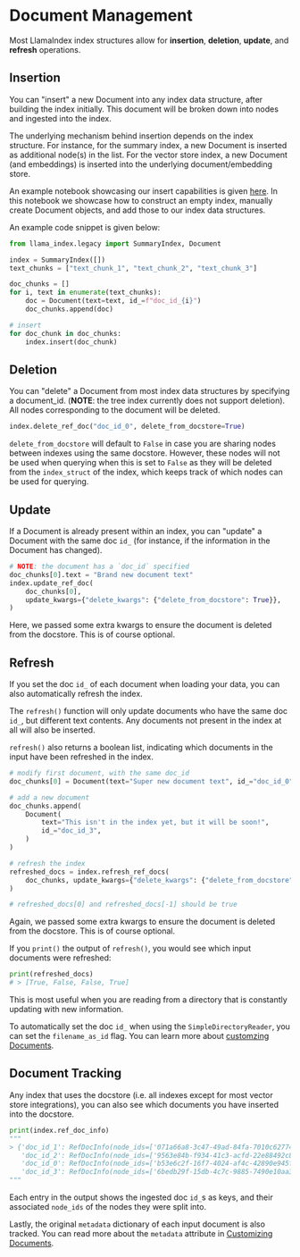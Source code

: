 # Document Management

Most LlamaIndex index structures allow for **insertion**, **deletion**, **update**, and **refresh** operations.

## Insertion

You can "insert" a new Document into any index data structure, after building the index initially. This document will be broken down into nodes and ingested into the index.

The underlying mechanism behind insertion depends on the index structure. For instance, for the summary index, a new Document is inserted as additional node(s) in the list.
For the vector store index, a new Document (and embeddings) is inserted into the underlying document/embedding store.

An example notebook showcasing our insert capabilities is given [here](https://github.com/jerryjliu/llama_index/blob/main/examples/paul_graham_essay/InsertDemo.ipynb).
In this notebook we showcase how to construct an empty index, manually create Document objects, and add those to our index data structures.

An example code snippet is given below:

```python
from llama_index.legacy import SummaryIndex, Document

index = SummaryIndex([])
text_chunks = ["text_chunk_1", "text_chunk_2", "text_chunk_3"]

doc_chunks = []
for i, text in enumerate(text_chunks):
    doc = Document(text=text, id_=f"doc_id_{i}")
    doc_chunks.append(doc)

# insert
for doc_chunk in doc_chunks:
    index.insert(doc_chunk)
```

## Deletion

You can "delete" a Document from most index data structures by specifying a document_id. (**NOTE**: the tree index currently does not support deletion). All nodes corresponding to the document will be deleted.

```python
index.delete_ref_doc("doc_id_0", delete_from_docstore=True)
```

`delete_from_docstore` will default to `False` in case you are sharing nodes between indexes using the same docstore. However, these nodes will not be used when querying when this is set to `False` as they will be deleted from the `index_struct` of the index, which keeps track of which nodes can be used for querying.

## Update

If a Document is already present within an index, you can "update" a Document with the same doc `id_` (for instance, if the information in the Document has changed).

```python
# NOTE: the document has a `doc_id` specified
doc_chunks[0].text = "Brand new document text"
index.update_ref_doc(
    doc_chunks[0],
    update_kwargs={"delete_kwargs": {"delete_from_docstore": True}},
)
```

Here, we passed some extra kwargs to ensure the document is deleted from the docstore. This is of course optional.

## Refresh

If you set the doc `id_` of each document when loading your data, you can also automatically refresh the index.

The `refresh()` function will only update documents who have the same doc `id_`, but different text contents. Any documents not present in the index at all will also be inserted.

`refresh()` also returns a boolean list, indicating which documents in the input have been refreshed in the index.

```python
# modify first document, with the same doc_id
doc_chunks[0] = Document(text="Super new document text", id_="doc_id_0")

# add a new document
doc_chunks.append(
    Document(
        text="This isn't in the index yet, but it will be soon!",
        id_="doc_id_3",
    )
)

# refresh the index
refreshed_docs = index.refresh_ref_docs(
    doc_chunks, update_kwargs={"delete_kwargs": {"delete_from_docstore": True}}
)

# refreshed_docs[0] and refreshed_docs[-1] should be true
```

Again, we passed some extra kwargs to ensure the document is deleted from the docstore. This is of course optional.

If you `print()` the output of `refresh()`, you would see which input documents were refreshed:

```python
print(refreshed_docs)
# > [True, False, False, True]
```

This is most useful when you are reading from a directory that is constantly updating with new information.

To automatically set the doc `id_` when using the `SimpleDirectoryReader`, you can set the `filename_as_id` flag. You can learn more about [customzing Documents](/module_guides/loading/documents_and_nodes/usage_documents.md).

## Document Tracking

Any index that uses the docstore (i.e. all indexes except for most vector store integrations), you can also see which documents you have inserted into the docstore.

```python
print(index.ref_doc_info)
"""
> {'doc_id_1': RefDocInfo(node_ids=['071a66a8-3c47-49ad-84fa-7010c6277479'], metadata={}),
   'doc_id_2': RefDocInfo(node_ids=['9563e84b-f934-41c3-acfd-22e88492c869'], metadata={}),
   'doc_id_0': RefDocInfo(node_ids=['b53e6c2f-16f7-4024-af4c-42890e945f36'], metadata={}),
   'doc_id_3': RefDocInfo(node_ids=['6bedb29f-15db-4c7c-9885-7490e10aa33f'], metadata={})}
"""
```

Each entry in the output shows the ingested doc `id_`s as keys, and their associated `node_ids` of the nodes they were split into.

Lastly, the original `metadata` dictionary of each input document is also tracked. You can read more about the `metadata` attribute in [Customizing Documents](/module_guides/loading/documents_and_nodes/usage_documents.md).
